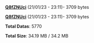 [**Q8fZNUci**](/data/Q8fZNUci.txt) (21/01/23 - 23:11)- 3709 bytes

[**Q8fZNUci**](/data/Q8fZNUci.txt) (21/01/23 - 23:11)- 3709 bytes

**Total Datas**: 5770

**Total Size**: 34.19 MB / 34.2 MB